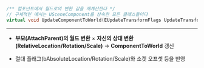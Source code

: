 ```cpp
/** 컴포넌트에서 월드로의 변환 값을 재계산한다 */
// 구체적인 예시는 USceneComponent를 상속한 모든 클래스들이다
virtual void UpdateComponentToWorld(EUpdateTransformFlags UpdateTransformFlags = EUpdateTransformFlags::None, ETeleportType Teleport = ETeleportType::None) {}
```
---
- **부모(AttachParent)의 월드 변환** × **자신의 상대 변환(RelativeLocation/Rotation/Scale)** → **ComponentToWorld** 갱신
    
- 절대 플래그(bAbsoluteLocation/Rotation/Scale)와 소켓 오프셋 등을 반영